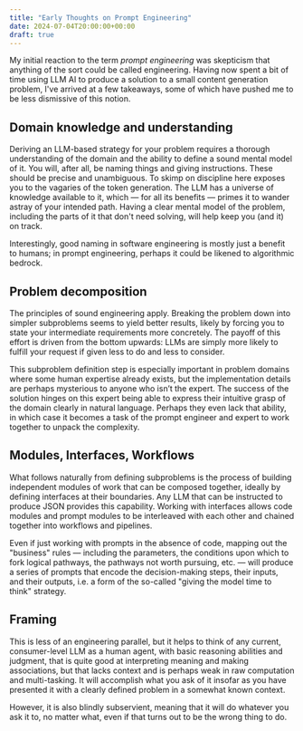 ```yaml
---
title: "Early Thoughts on Prompt Engineering"
date: 2024-07-04T20:00:00+00:00
draft: true
---
```


My initial reaction to the term *prompt engineering* was skepticism that anything of the sort could be called engineering. Having now spent a bit of time using LLM AI to produce a solution to a small content generation problem, I've arrived at a few takeaways, some of which have pushed me to be less dismissive of this notion.

<!--more-->

## Domain knowledge and understanding

Deriving an LLM-based strategy for your problem requires a thorough understanding of the domain and the ability to define a sound mental model of it. You will, after all, be naming things and giving instructions. These should be precise and unambiguous. To skimp on discipline here exposes you to the vagaries of the token generation. The LLM has a universe of knowledge available to it, which &mdash; for all its benefits &mdash; primes it to wander astray of your intended path. Having a clear mental model of the problem, including the parts of it that don't need solving, will help keep you (and it) on track.

Interestingly, good naming in software engineering is mostly just a benefit to humans; in prompt engineering, perhaps it could be likened to algorithmic bedrock.

## Problem decomposition

The principles of sound engineering apply. Breaking the problem down into simpler subproblems seems to yield better results, likely by forcing you to state your intermediate requirements more concretely. The payoff of this effort is driven from the bottom upwards: LLMs are simply more likely to fulfill your request if given less to do and less to consider.

This subproblem definition step is especially important in problem domains where some human expertise already exists, but the implementation details are perhaps mysterious to anyone who isn’t the expert. The success of the solution hinges on this expert being able to express their intuitive grasp of the domain clearly in natural language. Perhaps they even lack that ability, in which case it becomes a task of the prompt engineer and expert to work together to unpack the complexity.

## Modules, Interfaces, Workflows

What follows naturally from defining subproblems is the process of building independent modules of work that can be composed together, ideally by defining interfaces at their boundaries. Any LLM that can be instructed to produce JSON provides this capability. Working with interfaces allows code modules and prompt modules to be interleaved with each other and chained together into workflows and pipelines.

Even if just working with prompts in the absence of code, mapping out the "business" rules &mdash; including the parameters, the conditions upon which to fork logical pathways, the pathways not worth pursuing, etc. &mdash; will produce a series of prompts that encode the decision-making steps, their inputs, and their outputs, i.e. a form of the so-called "giving the model time to think" strategy.

## Framing

This is less of an engineering parallel, but it helps to think of any current, consumer-level LLM as a human agent, with basic reasoning abilities and judgment, that is quite good at interpreting meaning and making associations, but that lacks context and is perhaps weak in raw computation and multi-tasking. It will accomplish what you ask of it insofar as you have presented it with a clearly defined problem in a somewhat known context.

However, it is also blindly subservient, meaning that it will do whatever you ask it to, no matter what, even if that turns out to be the wrong thing to do.
